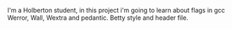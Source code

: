 I'm a Holberton student, in this project i'm going to learn about flags in gcc Werror, Wall, Wextra and pedantic. Betty style and header file.